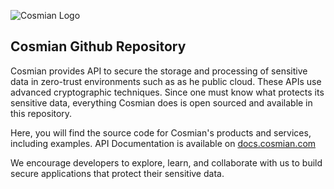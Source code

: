 ![Cosmian Logo](https://cosmian.com/wp-content/uploads/2022/10/Logo-2.svg)
## Cosmian Github Repository

Cosmian provides API to secure the storage and processing of sensitive data in zero-trust environments such as as he public cloud. These APIs use advanced cryptographic techniques. Since one must know what protects its sensitive data, everything Cosmian does is open sourced and available in this repository.


Here, you will find the source code for Cosmian's products and services, including examples. API Documentation is available on [docs.cosmian.com](https://docs.cosmian.com)

We encourage developers to explore, learn, and collaborate with us to build secure applications that protect their sensitive data.
